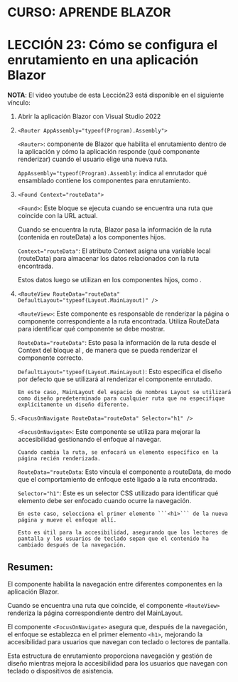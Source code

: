 # CURSO: APRENDE BLAZOR

# LECCIÓN 23: Cómo se configura el enrutamiento en una aplicación Blazor

**NOTA**: El video youtube de esta Lección23 está disponible en el siguiente vínculo: 


1. Abrir la aplicación Blazor con Visual Studio 2022

2. ```<Router AppAssembly="typeof(Program).Assembly">```

   ```<Router>```: componente de Blazor que habilita el enrutamiento dentro de la aplicación y cómo la aplicación responde (qué componente renderizar) cuando el usuario elige una nueva ruta. 

   ```AppAssembly="typeof(Program).Assembly```: indica al enrutador qué ensamblado contiene los componentes para enrutamiento. 

3. ```<Found Context="routeData">```

   ```<Found>```: Este bloque se ejecuta cuando se encuentra una ruta que coincide con la URL actual. 

      Cuando se encuentra la ruta, Blazor pasa la información de la ruta (contenida en routeData) a los componentes hijos.

   ```Context="routeData"```: El atributo Context asigna una variable local (routeData) para almacenar los datos relacionados con la ruta encontrada. 

      Estos datos luego se utilizan en los componentes hijos, como <RouteView>.

4. ```<RouteView RouteData="routeData" DefaultLayout="typeof(Layout.MainLayout)" />```

   ```<RouteView>```: Este componente es responsable de renderizar la página o componente correspondiente a la ruta encontrada. Utiliza RouteData para identificar qué componente se debe mostrar.

    ```RouteData="routeData"```: Esto pasa la información de la ruta desde el Context del bloque <Found> al <RouteView>, de manera que se pueda renderizar el componente correcto.

    ```DefaultLayout="typeof(Layout.MainLayout)```: Esto especifica el diseño por defecto que se utilizará al renderizar el componente enrutado.

       En este caso, MainLayout del espacio de nombres Layout se utilizará como diseño predeterminado para cualquier ruta que no especifique explícitamente un diseño diferente.

5. ```<FocusOnNavigate RouteData="routeData" Selector="h1" />```

   ```<FocusOnNavigate>```: Este componente se utiliza para mejorar la accesibilidad gestionando el enfoque al navegar. 

       Cuando cambia la ruta, se enfocará un elemento específico en la página recién renderizada.

    ```RouteData="routeData```: Esto vincula el componente a routeData, de modo que el comportamiento de enfoque esté ligado a la ruta encontrada.

    ```Selector="h1"```: Este es un selector CSS utilizado para identificar qué elemento debe ser enfocado cuando ocurre la navegación. 

       En este caso, selecciona el primer elemento ```<h1>``` de la nueva página y mueve el enfoque allí. 

       Esto es útil para la accesibilidad, asegurando que los lectores de pantalla y los usuarios de teclado sepan que el contenido ha cambiado después de la navegación.

## Resumen:

El componente <Router> habilita la navegación entre diferentes componentes en la aplicación Blazor.

Cuando se encuentra una ruta que coincide, el componente ```<RouteView>``` renderiza la página correspondiente dentro del MainLayout.

El componente ```<FocusOnNavigate>``` asegura que, después de la navegación, el enfoque se establezca en el primer elemento ```<h1>```, mejorando la accesibilidad para usuarios que navegan con teclado o lectores de pantalla.

Esta estructura de enrutamiento proporciona navegación y gestión de diseño mientras mejora la accesibilidad para los usuarios que navegan con teclado o dispositivos de asistencia.
